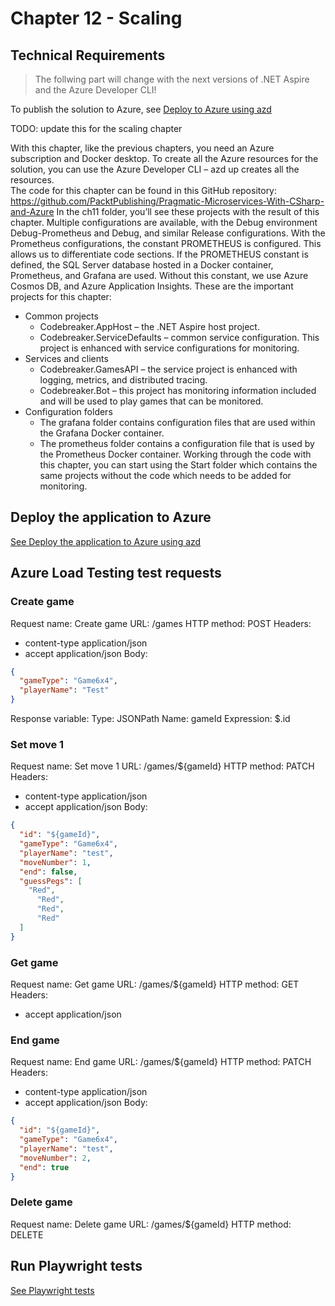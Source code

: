 # Chapter 12 - Scaling

## Technical Requirements

> The follwing part will change with the next versions of .NET Aspire and the Azure Developer CLI!

To publish the solution to Azure, see [Deploy to Azure using azd](../Deploy2Azure.md)

TODO: update this for the scaling chapter

With this chapter, like the previous chapters, you need an Azure subscription and Docker desktop. To create all the Azure resources for the solution, you can use the Azure Developer CLI – azd up creates all the resources.  
The code for this chapter can be found in this GitHub repository: https://github.com/PacktPublishing/Pragmatic-Microservices-With-CSharp-and-Azure
In the ch11 folder, you’ll see these projects with the result of this chapter. Multiple configurations are available, with the Debug environment Debug-Prometheus and Debug, and similar Release configurations. With the Prometheus configurations, the constant PROMETHEUS is configured. This allows us to differentiate code sections. If the PROMETHEUS constant is defined, the SQL Server database hosted in a Docker container, Prometheus, and Grafana are used. Without this constant, we use Azure Cosmos DB, and Azure Application Insights.
These are the important projects for this chapter:

* Common projects
  * Codebreaker.AppHost – the .NET Aspire host project. 
  * Codebreaker.ServiceDefaults – common service configuration. This project is enhanced with service configurations for monitoring.
* Services and clients
  * Codebreaker.GamesAPI – the service project is enhanced with logging, metrics, and distributed tracing.
  * Codebreaker.Bot – this project has monitoring information included and will be used to play games that can be monitored.
* Configuration folders
  * The grafana folder contains configuration files that are used within the Grafana Docker container.
  * The prometheus folder contains a configuration file that is used by the Prometheus Docker container.
Working through the code with this chapter, you can start using the Start folder which contains the same projects without the code which needs to be added for monitoring.

## Deploy the application to Azure

[See Deploy the application to Azure using azd](../Deploy2Azure.md)

## Azure Load Testing test requests

### Create game

Request name: Create game
URL: <link to your games API ACA>/games
HTTP method: POST
Headers:
- content-type application/json
- accept application/json
Body:

```json
{
  "gameType": "Game6x4",
  "playerName": "Test"
}
```

Response variable: 
Type: JSONPath
Name: gameId
Expression: $.id

### Set move 1

Request name: Set move 1
URL: <link to your games API ACA>/games/${gameId}
HTTP method: PATCH
Headers:
- content-type application/json
- accept application/json
Body:

```json
{
  "id": "${gameId}",
  "gameType": "Game6x4",
  "playerName": "test",
  "moveNumber": 1,
  "end": false,
  "guessPegs": [
    "Red",
	  "Red",
	  "Red",
	  "Red"
  ]
}
```

### Get game

Request name: Get game
URL: <link to your games API ACA>/games/${gameId}
HTTP method: GET
Headers:
- accept application/json

### End game

Request name: End game
URL: <link to your games API ACA>/games/${gameId}
HTTP method: PATCH
Headers:
- content-type application/json
- accept application/json
Body:

```json
{
  "id": "${gameId}",
  "gameType": "Game6x4",
  "playerName": "test",
  "moveNumber": 2,
  "end": true
}
```

### Delete game

Request name: Delete game
URL: <link to your games API ACA>/games/${gameId}
HTTP method: DELETE

## Run Playwright tests

[See Playwright tests](../TestWithPlaywright.md)
